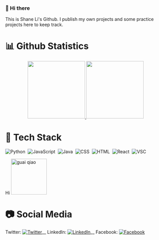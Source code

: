 ### 👋 Hi there 
This is Shane Li's Github. I publish my own projects and some practice projects here to keep track.
# :bar_chart: Github Statistics
<p align="center">
<a href="https://github.com/shane1595042264">
  <img height="180em" src="https://github-readme-stats-eight-theta.vercel.app/api?username=shane1595042264&show_icons=true&theme=algolia&include_all_commits=true&count_private=true"/>
  <img height="180em" src="https://github-readme-stats-eight-theta.vercel.app/api/top-langs/?username=shane1595042264&layout=compact&langs_count=8&theme=algolia"/>
</a>
</p>

# :hammer: Tech Stack 

![Python](https://img.shields.io/badge/-Python-05122A?style=flat&logo=python)&nbsp;
![JavaScript](https://img.shields.io/badge/-JavaScript-05122A?style=flat&logo=javascript)&nbsp;
![Java](https://img.shields.io/badge/-Java-05122A?style=flat&logo=java)&nbsp; 
![CSS](https://img.shields.io/badge/-CSS-05122A?style=flat&logo=css3)&nbsp; 
![HTML](https://img.shields.io/badge/-HTML-05122A?style=flat&logo=html5)&nbsp; 
![React](https://img.shields.io/badge/-React-05122A?style=flat&logo=react)&nbsp;
![VSC](https://img.shields.io/badge/-Visual_Studio_Code-05122A?style=flat&logo=visualstudiocode&logoColor=007ACC)&nbsp;

<div>
Hi
  
<img width="112" alt="guai qiao" src="https://user-images.githubusercontent.com/61711097/141886448-87f77297-dadf-4c05-98d8-1f18444ab242.png">
  
</div>

<!-- Actual text -->
# :camera: Social Media
Twitter: [![Twitter][1.2]][1]__
LinkedIn: [![LinkedIn][2.2]][2]__
Facebook: [![Facebook][3.2]][3]

<!-- Icons -->

[1.2]: http://i.imgur.com/wWzX9uB.png 
[2.2]: https://raw.githubusercontent.com/MartinHeinz/MartinHeinz/master/linkedin-3-16.png 
[3.2]: http://i.imgur.com/fep1WsG.png
<!-- Links to your social media accounts -->

[1]: https://twitter.com/ShaneLi80437270
[2]: https://www.linkedin.com/in/juntao-li-689aa0211/
[3]: https://www.facebook.com/juntao.li.779

<!--
**shane1595042264/shane1595042264** is a ✨ _special_ ✨ repository because its `README.md` (this file) appears on your GitHub profile.

Here are some ideas to get you started:

- 🔭 I’m currently working on ...
- 🌱 I’m currently learning ...
- 👯 I’m looking to collaborate on ...
- 🤔 I’m looking for help with ...
- 💬 Ask me about ...
- 📫 How to reach me: ...
- 😄 Pronouns: ...
- ⚡ Fun fact: ...
-->
